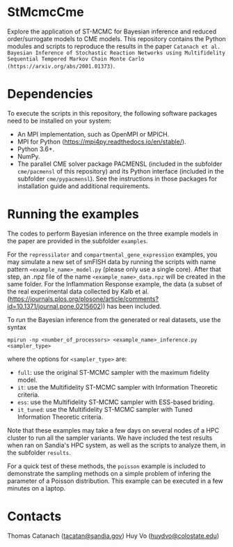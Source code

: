# StMcmcCme

Explore the application of ST-MCMC for Bayesian inference and reduced order/surrogate models to CME models. This repository contains the Python modules and scripts to reproduce the results in the paper `Catanach et al. Bayesian Inference of Stochastic Reaction Networks using Multifidelity Sequential Tempered Markov Chain Monte Carlo (https://arxiv.org/abs/2001.01373)`.

# Dependencies

To execute the scripts in this repository, the following software packages need to be installed on your system:

* An MPI implementation, such as OpenMPI or MPICH.
* MPI for Python (https://mpi4py.readthedocs.io/en/stable/).
* Python 3.6+.
* NumPy.
* The parallel CME solver package PACMENSL (included in the subfolder ```cme/pacmensl``` of this repository) and its Python interface (included in the subfolder ```cme/pypacmensl```). See the instructions in those packages for installation guide and additional requirements.

# Running the examples

The codes to perform Bayesian inference on the three example models in the paper are provided in the subfolder ```examples```. 

For the ```repressilator``` and ```compartmental_gene_expression``` examples, you may simulate a new set of smFISH data by running the scripts with name pattern ```<example_name>_model.py``` (please only use a single core). After that step, an .npz file of the name ```<example_name>_data.npz``` will be created in the same folder. For the Inflammation Response example, the data (a subset of the real experimental data collected by Kalb et al. (https://journals.plos.org/plosone/article/comments?id=10.1371/journal.pone.0215602)) has been included.

To run the Bayesian inference from the generated or real datasets, use the syntax
```
mpirun -np <number_of_processors> <example_name>_inference.py <sampler_type>
```
where the options for ```<sampler_type>``` are:
* ```full```: use the original ST-MCMC sampler with the maximum fidelity model.
* ```it```: use the Multifidelity ST-MCMC sampler with Information Theoretic criteria.
* ```ess```: use the Multifidelity ST-MCMC sampler with ESS-based briding.
* ```it_tuned```: use the Multifidelity ST-MCMC sampler with Tuned Information Theoretic criteria.

Note that these examples may take a few days on several nodes of a HPC cluster to run all the sampler variants. We have included the test results when ran on Sandia's HPC system, as well as the scripts to analyze them, in the subfolder ```results```.

For a quick test of these methods, the ```poisson``` example is included to demonstrate the sampling methods on a simple problem of infering the parameter of a Poisson distribution. This example can be executed in a few minutes on a laptop.

# Contacts

Thomas Catanach (tacatan@sandia.gov)
Huy Vo (huydvo@colostate.edu)
